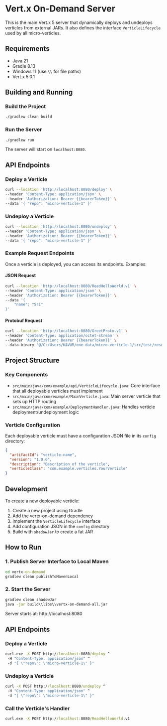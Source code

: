 # Vert.x On-Demand Server

This is the main Vert.x 5 server that dynamically deploys and undeploys verticles from external JARs. It also defines the interface `VerticleLifecycle` used by all micro-verticles.

## Requirements

- Java 21
- Gradle 8.13
- Windows 11 (use `\\` for file paths)
- Vert.x 5.0.1

## Building and Running

### Build the Project
```bash
./gradlew clean build
```

### Run the Server
```bash
./gradlew run
```

The server will start on `localhost:8080`.

## API Endpoints

### Deploy a Verticle
```bash
curl --location 'http://localhost:8080/deploy' \
--header 'Content-Type: application/json' \
--header 'Authorization: Bearer {{bearerToken}}' \
--data '{ "repo": "micro-verticle-1" }'
```

### Undeploy a Verticle
```bash
curl --location 'http://localhost:8080/undeploy' \
--header 'Content-Type: application/json' \
--header 'Authorization: Bearer {{bearerToken}}' \
--data '{ "repo": "micro-verticle-1" }'
```

### Example Request Endpoints
Once a verticle is deployed, you can access its endpoints. Examples:

#### JSON Request
```bash
curl --location 'http://localhost:8080/ReadHelloWorld.v1' \
--header 'Content-Type: application/json' \
--header 'Authorization: Bearer {{bearerToken}}' \
--data '{
    "name": "Sri"
}'
```

#### Protobuf Request
```bash
curl --location 'http://localhost:8080/GreetProto.v1' \
--header 'Content-Type: application/octet-stream' \
--header 'Authorization: Bearer {{bearerToken}}' \
--data-binary '@/C:/Users/KAVUR/one-data/micro-verticle-1/src/test/resources/greet-request.bin'
```

## Project Structure

### Key Components

- `src/main/java/com/example/api/VerticleLifecycle.java`: Core interface that all deployable verticles must implement
- `src/main/java/com/example/MainVerticle.java`: Main server verticle that sets up HTTP routing
- `src/main/java/com/example/DeploymentHandler.java`: Handles verticle deployment/undeployment logic

### Verticle Configuration

Each deployable verticle must have a configuration JSON file in its `config` directory:

```json
{
  "artifactId": "verticle-name",
  "version": "1.0.0",
  "description": "Description of the verticle",
  "verticleClass": "com.example.verticles.YourVerticle"
}
```

## Development

To create a new deployable verticle:

1. Create a new project using Gradle
2. Add the vertx-on-demand dependency
3. Implement the `VerticleLifecycle` interface
4. Add configuration JSON in the `config` directory
5. Build with `shadowJar` to create a fat JAR

## How to Run

### 1. Publish Server Interface to Local Maven
```cmd
cd vertx-on-demand
gradlew clean publishToMavenLocal
```
### 2. Start the Server
```cmd
gradlew clean shadowJar
java -jar build\\libs\\vertx-on-demand-all.jar
```
Server starts at: http://localhost:8080

## API Endpoints
### Deploy a Verticle
```cmd
curl.exe -X POST http://localhost:8080/deploy ^
 -H "Content-Type: application/json" ^
 -d "{ \"repo\": \"micro-verticle-1\" }"
```

### Undeploy a Verticle
```cmd
curl -X POST http://localhost:8080/undeploy ^
 -H "Content-Type: application/json" ^
 -d "{ \"repo\": \"micro-verticle-1\" }"
```

### Call the Verticle's Handler
```cmd
curl.exe -X POST http://localhost:8080/ReadHelloWorld.v1
```

